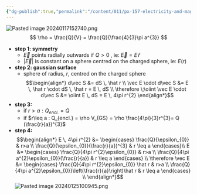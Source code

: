 ```yaml
---
{"dg-publish":true,"permalink":"/content/011/px-157-electricity-and-magnetism/px-157-b-electric-fields/i-field/px-157-b5b-electric-field-from-a-uniformly-charged-sphere/","created":"2024-10-01T18:27:10.071+01:00","updated":"2024-11-26T20:07:23.704+00:00"}
---
```


![Pasted image 20240117152740.png](/img/user/pics/Pasted%20image%2020240117152740.png)
$$
\rho = \frac{Q}{V} = \frac{Q}{\frac{4}{3}\pi a^{3}}
$$
- **step 1: symmetry**
	- $\vec E$ points radially outwards if $Q>0$ , ie: $\vec E = E \, \hat r$
	- $|\vec E|$ is constant on a sphere centred on the charged sphere, ie: $E(r)$
- **step 2: gaussian surface**
	- sphere of radius, $r$, centred on the charged sphere
	$$\begin{align*}
	d\vec S &= dS \, \hat r \\
	\vec E \cdot d\vec S &= E \, \hat r \cdot dS \, \hat r = E \, dS \\
	\therefore \;\oiint \vec E \cdot d\vec S &= \oiint E \, dS = E \, 4\pi r^{2}
	\end{align*}$$
- **step 3:** 
	- if $r>a: Q_{encl.} = Q$ 
	- if $r\leq a : Q_{encl.} = \rho V_{GS} = \rho \frac{4\pi}{3}r^{3}= Q (\frac{r}{a})^{3}$
- **step 4:**$$\begin{align*}
E \, 4\pi r^{2} &= \begin{cases}
\frac{Q}{\epsilon_{0}} & r>a \\
\frac{Q}{\epsilon_{0}}(\frac{r}{a})^{3} & r \leq a
\end{cases}\\
E &= \begin{cases}
\frac{Q}{4\pi r^{2}\epsilon_{0}} & r>a \\
\frac{Q}{4\pi a^{2}\epsilon_{0}}(\frac{r}{a}) & r \leq a
\end{cases} \\
\therefore \vec E &= \begin{cases}
\frac{Q}{4\pi r^{2}\epsilon_{0}} \hat r & r>a \\
\frac{Q}{4\pi a^{2}\epsilon_{0}}\left(\frac{r}{a}\right)\hat r & r \leq a
\end{cases} \\
\end{align*}$$
![Pasted image 20240125100945.png](/img/user/pics/Pasted%20image%2020240125100945.png)
